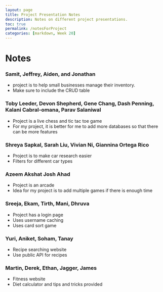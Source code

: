 ```yaml
---
layout: page
title: Project Presentation Notes
description: Notes on different project presentations.
toc: true
permalink: /notesForProject
categories: [markdown, Week 20]
---
```

# Notes

### Samit, Jeffrey, Aiden, and Jonathan
- project is to help small businesses manage their inventory.
- Make sure to include the CRUD table
### Toby Leeder, Devon Shepherd, Gene Chang, Dash Penning, Kalani Cabral-omana, Parav Salaniwal
- Project is a live chess and tic tac toe game
- For my project, it is better for me to add more databases so that there can be more features

### Shreya Sapkal, Sarah Liu, Vivian Ni, Giannina Ortega Rico
- Project is to make car research easier
- Filters for different car types

### Azeem Akshat Josh Ahad
- Project is an arcade
- Idea for my project is to add multiple games if there is enough time

### Sreeja, Ekam, Tirth, Mani, Dhruva
- Project has a login page
- Uses username caching
- Uses card sort game

### Yuri, Aniket, Soham, Tanay
- Recipe searching website
- Use public API for recipes

### Martin, Derek, Ethan, Jagger, James
- Fitness website
- Diet calculator and tips and tricks provided
